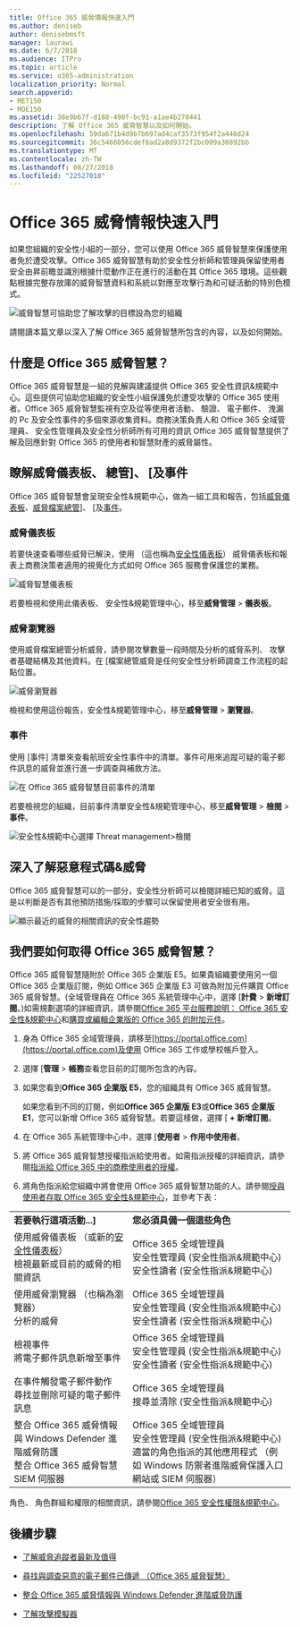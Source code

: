 ```yaml
---
title: Office 365 威脅情報快速入門
ms.author: deniseb
author: denisebmsft
manager: laurawi
ms.date: 6/7/2018
ms.audience: ITPro
ms.topic: article
ms.service: o365-administration
localization_priority: Normal
search.appverid:
- MET150
- MOE150
ms.assetid: 38e9b67f-d188-490f-bc91-a1ae4b270441
description: 了解 Office 365 威脅智慧以及如何開始。
ms.openlocfilehash: 59da671b4d9b7b697ad4caf3573f954f2a446d24
ms.sourcegitcommit: 36c5466056cdef6ad2a8d9372f2bc009a30892bb
ms.translationtype: MT
ms.contentlocale: zh-TW
ms.lasthandoff: 08/27/2018
ms.locfileid: "22527018"
---
```

# <a name="get-started-with-office-365-threat-intelligence"></a>Office 365 威脅情報快速入門

如果您組織的安全性小組的一部分，您可以使用 Office 365 威脅智慧來保護使用者免於遭受攻擊。Office 365 威脅智慧有助於安全性分析師和管理員保留使用者安全由昇前瞻並識別根據什麼動作正在進行的活動在其 Office 365 環境。這些觀點根據完整存放庫的威脅智慧資料和系統以對應至攻擊行為和可疑活動的特別色模式。
  
![威脅智慧可協助您了解攻擊的目標設為您的組織](media/6ce67cf2-3bbb-4008-9c55-1b4c7af0471f.png)
  
請閱讀本篇文章以深入了解 Office 365 威脅智慧所包含的內容，以及如何開始。
  
## <a name="what-is-office-365-threat-intelligence"></a>什麼是 Office 365 威脅智慧？

Office 365 威脅智慧是一組的見解與建議提供 Office 365 安全性資訊&amp;規範中心。這些提供可協助您組織的安全性小組保護免於遭受攻擊的 Office 365 使用者。Office 365 威脅智慧監視有空及從等使用者活動、 驗證、 電子郵件、 洩漏的 Pc 及安全性事件的多個來源收集資料。商務決策負責人和 Office 365 全域管理員、 安全性管理員及安全性分析師所有可用的資訊 Office 365 威脅智慧提供了解及回應針對 Office 365 的使用者和智慧財產的威脅屬性。
  
## <a name="get-acquainted-with-the-threat-dashboard-explorer-and-incidents"></a>瞭解威脅儀表板、 總管]、 [及事件

Office 365 威脅智慧會呈現安全性&amp;規範中心，做為一組工具和報告，包括[威脅儀表板](get-started-with-ti.md#dashboard)、[威脅檔案總管](get-started-with-ti.md#explorer)]、 [及[事件](get-started-with-ti.md#incidents)。
  
### <a name="threat-dashboard"></a>威脅儀表板

若要快速查看哪些威脅已解決，使用 （這也稱為[安全性儀表板](security-dashboard.md)） 威脅儀表板和報表上商務決策者適用的視覺化方式如何 Office 365 服務會保護您的業務。
  
![威脅智慧儀表板](media/ce013a31-3f80-4d09-bb95-bfb7623b8bc4.png)
  
若要檢視和使用此儀表板、 安全性&amp;規範管理中心，移至**威脅管理** \> **儀表板**。
  
### <a name="threat-explorer"></a>威脅瀏覽器

使用威脅檔案總管分析威脅，請參閱攻擊數量一段時間及分析的威脅系列、 攻擊者基礎結構及其他資料。在 [檔案總管威脅是任何安全性分析師調查工作流程的起點位置。
  
![威脅瀏覽器](media/7a7cecee-17f0-4134-bcb8-7cee3f3c3890.png)
  
檢視和使用這份報告，安全性&amp;規範管理中心，移至**威脅管理** \> **瀏覽器**。
  
 ### <a name="incidents"></a>事件

使用 [事件] 清單來查看航班安全性事件中的清單。事件可用來追蹤可疑的電子郵件訊息的威脅並進行進一步調查與補救方法。
  
![在 Office 365 威脅智慧目前事件的清單](media/acadd4c7-d2de-4146-aeb8-90cfad805a9c.png)
  
若要檢視您的組織，目前事件清單安全性&amp;規範管理中心，移至**威脅管理** \> **檢閱** \> **事件**。
  
![安全性&amp;規範中心選擇 Threat management\>檢閱](media/e0f46454-fa38-40f0-a120-b595614d1d22.png)
  
## <a name="learn-more-about-malware-amp-threats"></a>深入了解惡意程式碼&amp;威脅

Office 365 威脅智慧可以的一部分，安全性分析師可以檢閱詳細已知的威脅。這是以判斷是否有其他預防措施/採取的步驟可以保留使用者安全很有用。
  
![顯示最近的威脅的相關資訊的安全性趨勢](media/11e7d40d-139b-4c56-8d52-c091c8654151.png) 
  
## <a name="how-do-we-get-office-365-threat-intelligence"></a>我們要如何取得 Office 365 威脅智慧？

Office 365 威脅智慧隨附於 Office 365 企業版 E5。如果貴組織要使用另一個 Office 365 企業版訂閱，例如 Office 365 企業版 E3 可做為附加元件購買 Office 365 威脅智慧。(全域管理員在 Office 365 系統管理中心中，選擇 [**計費** \> **新增訂閱**。)如需規劃選項的詳細資訊，請參閱[Office 365 平台服務說明： Office 365 安全性&amp;規範中心](https://technet.microsoft.com/en-us/library/dn933793.aspx)和[購買或編輯企業版的 Office 365 的附加元件](https://support.office.com/article/4e7b57d6-b93b-457d-aecd-0ea58bff07a6)。
  
1. 身為 Office 365 全域管理員，請移至[https://portal.office.com](https://portal.office.com)及使用 Office 365 工作或學校帳戶登入。 
    
2. 選擇 [**管理** \> **帳務**查看您目前的訂閱所包含的內容。 
    
3. 如果您看到**Office 365 企業版 E5**，您的組織具有 Office 365 威脅智慧。
    
    如果您看到不同的訂閱，例如**Office 365 企業版 E3**或**Office 365 企業版 E1**，您可以新增 Office 365 威脅智慧。若要這樣做，選擇 [ **+ 新增訂閱**。
    
4. 在 Office 365 系統管理中心中，選擇 [**使用者** \> **作用中使用者**。
    
5. 將 Office 365 威脅智慧授權指派給使用者。如需指派授權的詳細資訊，請參閱[指派給 Office 365 中的商務使用者的授權](https://support.office.com/article/997596b5-4173-4627-b915-36abac6786dc)。
    
6. 將角色指派給您組織中將會使用 Office 365 威脅智慧功能的人。請參閱[授與使用者存取 Office 365 安全性&amp;規範中心](grant-access-to-the-security-and-compliance-center.md)，並參考下表：
    
|||
|:-----|:-----|
|**若要執行這項活動...]** <br/> |**您必須具備一個這些角色** <br/> |
|使用威脅儀表板 （或新的[安全性儀表板](security-dashboard.md)）  <br/> 檢視最新或目前的威脅的相關資訊  <br/> |Office 365 全域管理員  <br/> 安全性管理員 (安全性指派&amp;規範中心)  <br/> 安全性讀者 (安全性指派&amp;規範中心)  <br/> |
|使用威脅瀏覽器 （也稱為瀏覽器）  <br/> 分析的威脅  <br/> |Office 365 全域管理員  <br/> 安全性管理員 (安全性指派&amp;規範中心)  <br/> 安全性讀者 (安全性指派&amp;規範中心)  <br/> |
|檢視事件  <br/> 將電子郵件訊息新增至事件  <br/> |Office 365 全域管理員  <br/> 安全性管理員 (安全性指派&amp;規範中心)  <br/> 安全性讀者 (安全性指派&amp;規範中心)  <br/> |
|在事件觸發電子郵件動作  <br/> 尋找並刪除可疑的電子郵件訊息  <br/> |Office 365 全域管理員  <br/> 搜尋並清除 (安全性指派&amp;規範中心)  <br/> |
|整合 Office 365 威脅情報與 Windows Defender 進階威脅防護  <br/> 整合 Office 365 威脅智慧 SIEM 伺服器  <br/> |Office 365 全域管理員  <br/> 安全性管理員 (安全性指派&amp;規範中心)  <br/> 適當的角色指派的其他應用程式 （例如 Windows 防禦者進階威脅保護入口網站或 SIEM 伺服器）  <br/> |
   
角色、 角色群組和權限的相關資訊，請參閱[Office 365 安全性權限&amp;規範中心](permissions-in-the-security-and-compliance-center.md)。
    
## <a name="next-steps"></a>後續步驟

- [了解威脅追蹤者最新及值得](threat-trackers.md)
    
- [尋找與調查惡意的電子郵件已傳遞 （Office 365 威脅智慧）](investigate-malicious-email-that-was-delivered.md)
    
- [整合 Office 365 威脅情報與 Windows Defender 進階威脅防護](integrate-office-365-ti-with-wdatp.md)
    
- [了解攻擊模擬器](attack-simulator.md)
  

